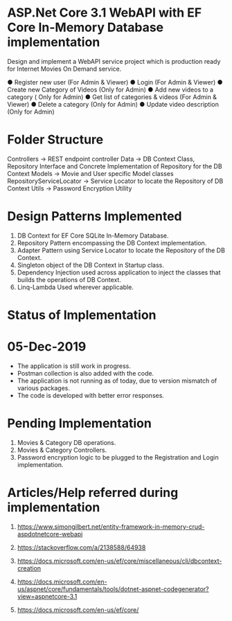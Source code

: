 
# ASP.Net Core 3.1 WebAPI with EF Core In-Memory Database implementation

Design and implement a WebAPI service project which is production ready for Internet Movies
On Demand service.

● Register new user (For Admin &amp; Viewer)
● Login (For Admin &amp; Viewer)
● Create new Category of Videos (Only for Admin)
● Add new videos to a category ( Only for Admin)
● Get list of categories &amp; videos (For Admin &amp; Viewer)
● Delete a category (Only for Admin)
● Update video description (Only for Admin)

# Folder Structure

Controllers -> REST endpoint controller
Data -> DB Context Class, Repository Interface and Concrete Implementation of Repository for the DB Context
Models -> Movie and User specific Model classes
RepositoryServiceLocator -> Service Locator to locate the Repository of DB Context
Utils -> Password Encryption Utility

# Design Patterns Implemented

1. DB Context for EF Core SQLite In-Memory Database.
2. Repository Pattern encompassing the DB Context implementation.
3. Adapter Pattern using Service Locator to locate the Repository of the DB Context.
4. Singleton object of the DB Context in Startup class.
5. Dependency Injection used across application to inject the classes that builds the operations of DB Context.
6. Linq-Lambda Used wherever applicable.

# Status of Implementation

# 05-Dec-2019

- The application is still work in progress.
- Postman collection is also added with the code.
- The application is not running as of today, due to version mismatch of various packages.
- The code is developed with better error responses.

# Pending Implementation

1. Movies &amp; Category DB operations.
2. Movies &amp; Category Controllers.
3. Password encryption logic to be plugged to the Registration and Login implementation.

# Articles/Help referred during implementation

1. https://www.simongilbert.net/entity-framework-in-memory-crud-aspdotnetcore-webapi

2. https://stackoverflow.com/a/2138588/64938

3. https://docs.microsoft.com/en-us/ef/core/miscellaneous/cli/dbcontext-creation

4. https://docs.microsoft.com/en-us/aspnet/core/fundamentals/tools/dotnet-aspnet-codegenerator?view=aspnetcore-3.1

5. https://docs.microsoft.com/en-us/ef/core/

